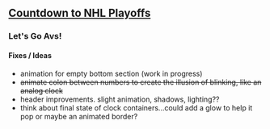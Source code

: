 <a href="https://soundwanders.github.io/countdown/"><h2>Countdown to NHL Playoffs</h2></a>
### Let's Go Avs!

#### Fixes / Ideas
- animation for empty bottom section (work in progress)
- ~~animate colon between numbers to create the illusion of blinking, like an analog clock~~
- header improvements. slight animation, shadows, lighting??
- think about final state of clock containers...could add a glow to help it pop or maybe an animated border?